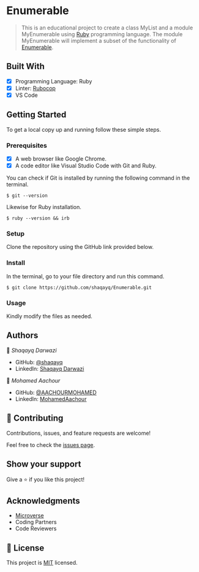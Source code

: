 # Enumerable

> This is an educational project to create a class MyList and a module MyEnumerable using [Ruby](https://www.ruby-lang.org/en/) programming language. The module MyEnumerable will implement a subset of the functionality of [Enumerable](https://ruby-doc.org/core-3.0.0/Enumerable.html).

## Built With

- [x] Programming Language: Ruby
- [x] Linter: [Rubocop](https://rubocop.org/)
- [x] VS Code

## Getting Started

To get a local copy up and running follow these simple steps.

### Prerequisites

- [x] A web browser like Google Chrome.
- [x] A code editor like Visual Studio Code with Git and Ruby.

You can check if Git is installed by running the following command in the terminal.
```
$ git --version
```

Likewise for Ruby installation.
```
$ ruby --version && irb
```

### Setup

Clone the repository using the GitHub link provided below.

### Install

In the terminal, go to your file directory and run this command.

```
$ git clone https://github.com/shaqayq/Enumerable.git
```

### Usage

Kindly modify the files as needed.

## Authors

👤 *Shaqayq Darwazi*

- GitHub: [@shaqayq](https://github.com/shaqayq)
- LinkedIn: [Shaqayq Darwazi](https://www.linkedin.com/in/shaqayq-darwazi/)

👤 *Mohamed Aachour*

- GitHub: [@AACHOURMOHAMED](https://github.com/AACHOURMOHAMED)
- LinkedIn: [MohamedAachour](https://twitter.com/MohamedAachour3)



## 🤝 Contributing

Contributions, issues, and feature requests are welcome!

Feel free to check the [issues page](https://github.com/nimplay/enumerable/issues).

## Show your support

Give a ⭐️ if you like this project!

## Acknowledgments

- [Microverse](https://www.microverse.org/)
- Coding Partners
- Code Reviewers

## 📝 License

This project is [MIT](./LICENCE) licensed.